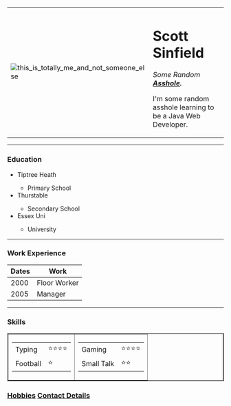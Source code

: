 <!DOCTYPE html>
<html>

<head>
    <meta charset="UTF-8">
    <title>Scott's First Site</title>
</head>

<body>
    <table cellspacing="20">
        <tr>
            <td><img src="https://pbs.twimg.com/profile_images/580713052686798848/Qr4gjB7b_400x400.jpg" alt="this_is_totally_me_and_not_someone_else" title="Totally Me."></td>
            <td>
                <h1>Scott Sinfield</h1>
                <p><em>Some Random <strong><a href="https://en.wikipedia.org/wiki/Asshole">Asshole</a>.</strong></em>
                </p>
                <p>I'm some random asshole learning to be a Java Web Developer.</p>
            </td>
        </tr>
    </table>
    <hr>
    <h3>Education</h3>
    <ul>
        <li>Tiptree Heath</li>
        <ul>
            <li>Primary School</li>
        </ul>
        <li>Thurstable</li>
        <ul>
            <li>Secondary School</li>
        </ul>
        <li>Essex Uni</li>
        <ul>
            <li>University</li>
        </ul>
    </ul>
    <hr>
    <h3>Work Experience</h3>
    <table cellspacing="10">
        <thead>
            <tr>
                <th>Dates</th>
                <th>Work</th>
            </tr>
        </thead>
        <tr>
            <td>2000</td>
            <td>Floor Worker</td>
        </tr>
        <tr>
            <td>2005</td>
            <td>Manager</td>
        </tr>
    </table>
    <hr>
    <h3>Skills</h3>
    <table border="2">
        <tr>
            <td>
                <table cellspacing="10">
                    <tr>
                        <td>Typing</td>
                        <td>⭐⭐⭐⭐</td>
                    </tr>
                    <tr>
                        <td>Football</td>
                        <td>⭐</td>
                    </tr>
                </table>
            </td>
            <td>
                <table cellspacing="10">
                    <tr>
                        <td>Gaming</td>
                        <td>⭐⭐⭐⭐</td>
                    </tr>
                    <tr>
                        <td>Small Talk</td>
                        <td>⭐⭐</td>
                    </tr>
                </table>
            </td>
        </tr>
    </table>
    <h3><a href="Hobbies.md">Hobbies</a> <a href="Contact.md">Contact Details</a>

</html>
